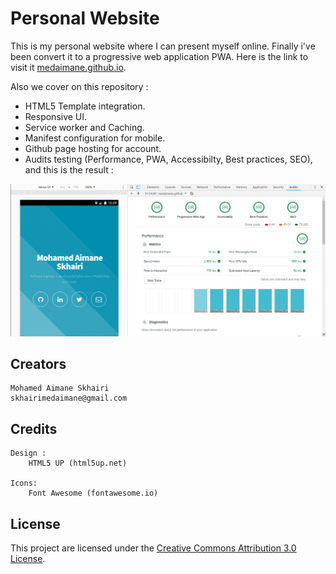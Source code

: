 # Personal Website

This is my personal website where I can present myself online. Finally i've been convert it to a progressive web application PWA. Here is the link to visit it [medaimane.github.io](https://medaimane.github.io).

Also we cover on this repository :

* HTML5 Template integration.
* Responsive UI.
* Service worker and Caching.
* Manifest configuration for mobile.
* Github page hosting for account.
* Audits testing (Performance, PWA, Accessibilty, Best practices, SEO), and this is the result :

![audits-test-result](https://github.com/medaimane/medaimane.github.io/blob/master/screenshots/Audits-100%25.png)

## Creators

    Mohamed Aimane Skhairi
    skhairimedaimane@gmail.com

## Credits

    Design : 
        HTML5 UP (html5up.net)

	Icons:
		Font Awesome (fontawesome.io)

## License

This project are licensed under the [Creative Commons Attribution 3.0 License](https://creativecommons.org/licenses/by/3.0/).
